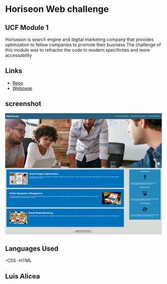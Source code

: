 # Horiseon Web challenge
## UCF Module 1
Horiseaon is search engine and digital marketing company that provides optimzation to fellow companies to promote their business
The challenge of this module was to refractor the code to modern specificties and more accessability

## Links
* [Repo](https://github.com/Undrcver/Horiseon-Web-Challenge-LA)
* [Webpage](https://undrcver.github.io/Horiseon-Web-Challenge-LA/)

## screenshot
![screenshot](assets/images/webpage.png)


## Languages Used
-CSS -HTML

## Luis Alicea 
